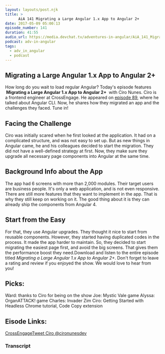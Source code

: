 ```yaml
---
layout: layouts/post.njk
title: >
      AiA 141 Migrating a Large Angular 1.x App to Angular 2+
date: 2017-05-09 05:00:13
episode_number: 141
duration: 41:55
audio_url: https://media.devchat.tv/adventures-in-angular/AiA_141_Migrating_a_Large_Angular_1_App_to_Angular_2.mp3
podcast: adv-in-angular
tags: 
  - adv_in_angular
  - podcast
---
```


## Migrating a Large Angular 1.x App to Angular 2+
How long do you wait to load regular Angular? Today's episode features **&nbsp;Migrating a Large Angular 1.x App to Angular 2+** &nbsp;with&nbsp;Ciro Nunes. Ciro is a frontend engineer at CrossEngage. He appeared on [episode 89](https://devchat.tv/adv-in-angular/089-aia-angular-cli-with-ciro-nunes), where he talked about Angular CLI. Now, he shares how they migrated an app and the challenges they faced. Tune in!&nbsp;
## Facing the Challenge
Ciro was initially scared when he first looked at the application. It had on a complicated structure, and was not easy to set up. But as new things in Angular came, he and his colleagues decided to start the migration. They did not have a well-defined strategy at first. Now, they make sure they upgrade all necessary page components into Angular at the same time.
## Background Info about the App
The app had 6 screens with more than 2,000 modules. Their target users are business people. It's only a web application, and is not even responsive. There are still more features that they want to implement in the app. That is why they still keep on working on it. The good thing about it is they can already ship the components from Angular 4.
## Start from the Easy
For that, they use Angular upgrades. They thought it nice to start from reusable components. However, they started having duplicated codes in the process. It made the app harder to maintain. So,&nbsp;they decided to start migrating the easiest page first, and avoid the big screens. That gives them the performance boost they need.Download and listen to the entire episode titled _Migrating a Large Angular 1.x App to Angular 2+_. Don't forget to leave a rating and review if you enjoyed the show. We would love to hear from you!&nbsp;
## Picks:
Ward: thanks to Ciro for being on the show Joe: Mystic Vale game Alyssa: OrganATTACK! game Charles: Invader Zim Ciro: Getting Started with Headless Chrome tutorial, Code Copy extension
## Eisode Links:
[CrossEngage](https://www.crossengage.io/)[Tweet Ciro @cironunesdev](https://twitter.com/search?q=%40cironunesdev&src=typd&lang=en)

### Transcript


